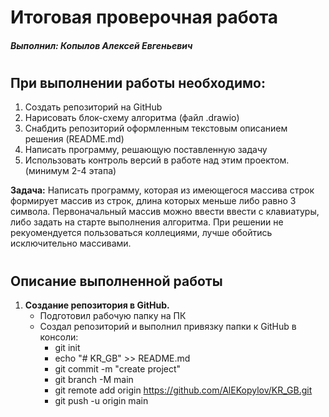 # **Итоговая проверочная работа**
##### *Выполнил: Копылов Алексей Евгеньевич*
#
## **При выполнении работы необходимо:**
1. Создать репозиторий на GitHub
2. Нарисовать блок-схему алгоритма (файл .drawio)
3. Снабдить репозиторий оформленным текстовым описанием решения (README.md)
4. Написать программу, решающую поставленную задачу
5. Использовать контроль версий в работе над этим проектом. (минимум 2-4 этапа)

**Задача:** Написать программу, которая из имеющегося массива строк формирует массив из строк, длина которых меньше либо равно 3 символа. Первоначальный массив можно ввести ввести с клавиатуры, либо задать на старте выполнения алгоритма. При решении не рекуомендуется пользоваться коллециями, лучше обойтись исключительно массивами.
#
## **Описание выполненной работы**

1. **Создание репозитория в GitHub.**
    * Подготовил рабочую папку на ПК
    * Создал репозиторий и выполнил привязку папки к GitHub в консоли:
        - git init
        - echo "# KR_GB" >> README.md
        - git commit -m "create project"
        - git branch -M main
        - git remote add origin https://github.com/AlEKopylov/KR_GB.git
        - git push -u origin main